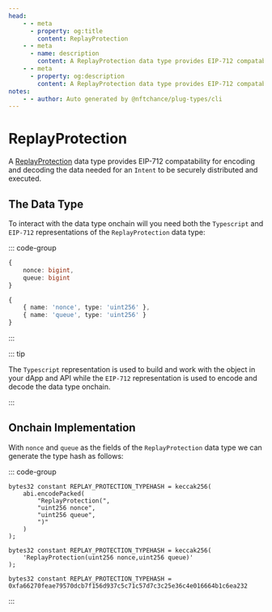 ```yaml
---
head:
    - - meta
      - property: og:title
        content: ReplayProtection
    - - meta
      - name: description
        content: A ReplayProtection data type provides EIP-712 compatability for encoding and decoding.
    - - meta
      - property: og:description
        content: A ReplayProtection data type provides EIP-712 compatability for encoding and decoding. 
notes:
    - - author: Auto generated by @nftchance/plug-types/cli
---
```


# ReplayProtection

A [ReplayProtection](/generated/base-types/ReplayProtection) data type provides EIP-712 compatability for encoding and decoding the data needed for an `Intent` to be securely distributed and executed. 

## The Data Type

To interact with the data type onchain will you need both the `Typescript` and `EIP-712` representations of the `ReplayProtection` data type: 

::: code-group

``` typescript [Typescript/Javascript]
{
    nonce: bigint,
	queue: bigint 
}
```

```typescript [EIP-712]
{
    { name: 'nonce', type: 'uint256' },
	{ name: 'queue', type: 'uint256' } 
}
```

:::

::: tip

The `Typescript` representation is used to build and work with the object in your dApp and API while the `EIP-712` representation is used to encode and decode the data type onchain.

:::

## Onchain Implementation

With `nonce` and `queue` as the fields of the `ReplayProtection` data type we can generate the type hash as follows:

::: code-group

```solidity [Verbose.sol]
bytes32 constant REPLAY_PROTECTION_TYPEHASH = keccak256(
    abi.encodePacked(
        "ReplayProtection(",
		"uint256 nonce",
		"uint256 queue",
        ")"
    )
);
```

```solidity [Inline.sol]
bytes32 constant REPLAY_PROTECTION_TYPEHASH = keccak256(
    'ReplayProtection(uint256 nonce,uint256 queue)'
);
```

```solidity [Hash.sol]
bytes32 constant REPLAY_PROTECTION_TYPEHASH = 0xfa66270feae79570dcb7f156d937c5c71c57d7c3c25e36c4e016664b1c6ea232
```

:::